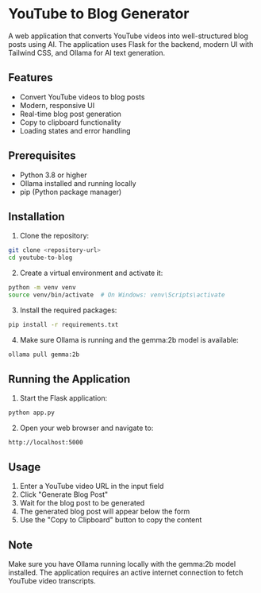 # YouTube to Blog Generator

A web application that converts YouTube videos into well-structured blog posts using AI. The application uses Flask for the backend, modern UI with Tailwind CSS, and Ollama for AI text generation.

## Features

- Convert YouTube videos to blog posts
- Modern, responsive UI
- Real-time blog post generation
- Copy to clipboard functionality
- Loading states and error handling

## Prerequisites

- Python 3.8 or higher
- Ollama installed and running locally
- pip (Python package manager)

## Installation

1. Clone the repository:
```bash
git clone <repository-url>
cd youtube-to-blog
```

2. Create a virtual environment and activate it:
```bash
python -m venv venv
source venv/bin/activate  # On Windows: venv\Scripts\activate
```

3. Install the required packages:
```bash
pip install -r requirements.txt
```

4. Make sure Ollama is running and the gemma:2b model is available:
```bash
ollama pull gemma:2b
```

## Running the Application

1. Start the Flask application:
```bash
python app.py
```

2. Open your web browser and navigate to:
```
http://localhost:5000
```

## Usage

1. Enter a YouTube video URL in the input field
2. Click "Generate Blog Post"
3. Wait for the blog post to be generated
4. The generated blog post will appear below the form
5. Use the "Copy to Clipboard" button to copy the content

## Note

Make sure you have Ollama running locally with the gemma:2b model installed. The application requires an active internet connection to fetch YouTube video transcripts.